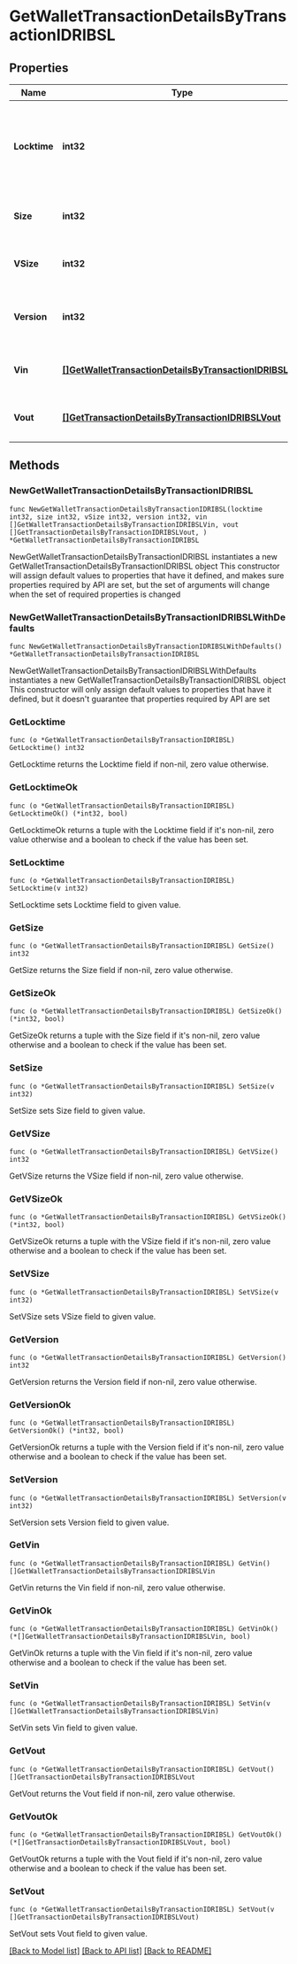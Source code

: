 # GetWalletTransactionDetailsByTransactionIDRIBSL

## Properties

Name | Type | Description | Notes
------------ | ------------- | ------------- | -------------
**Locktime** | **int32** | Represents the time at which a particular transaction can be added to the blockchain. | 
**Size** | **int32** | Represents the total size of this transaction. | 
**VSize** | **int32** | Represents the virtual size of this transaction. | 
**Version** | **int32** | Represents the transaction version number. | 
**Vin** | [**[]GetWalletTransactionDetailsByTransactionIDRIBSLVin**](GetWalletTransactionDetailsByTransactionIDRIBSLVin.md) | Object Array representation of transaction inputs | 
**Vout** | [**[]GetTransactionDetailsByTransactionIDRIBSLVout**](GetTransactionDetailsByTransactionIDRIBSLVout.md) | Object Array representation of transaction outputs | 

## Methods

### NewGetWalletTransactionDetailsByTransactionIDRIBSL

`func NewGetWalletTransactionDetailsByTransactionIDRIBSL(locktime int32, size int32, vSize int32, version int32, vin []GetWalletTransactionDetailsByTransactionIDRIBSLVin, vout []GetTransactionDetailsByTransactionIDRIBSLVout, ) *GetWalletTransactionDetailsByTransactionIDRIBSL`

NewGetWalletTransactionDetailsByTransactionIDRIBSL instantiates a new GetWalletTransactionDetailsByTransactionIDRIBSL object
This constructor will assign default values to properties that have it defined,
and makes sure properties required by API are set, but the set of arguments
will change when the set of required properties is changed

### NewGetWalletTransactionDetailsByTransactionIDRIBSLWithDefaults

`func NewGetWalletTransactionDetailsByTransactionIDRIBSLWithDefaults() *GetWalletTransactionDetailsByTransactionIDRIBSL`

NewGetWalletTransactionDetailsByTransactionIDRIBSLWithDefaults instantiates a new GetWalletTransactionDetailsByTransactionIDRIBSL object
This constructor will only assign default values to properties that have it defined,
but it doesn't guarantee that properties required by API are set

### GetLocktime

`func (o *GetWalletTransactionDetailsByTransactionIDRIBSL) GetLocktime() int32`

GetLocktime returns the Locktime field if non-nil, zero value otherwise.

### GetLocktimeOk

`func (o *GetWalletTransactionDetailsByTransactionIDRIBSL) GetLocktimeOk() (*int32, bool)`

GetLocktimeOk returns a tuple with the Locktime field if it's non-nil, zero value otherwise
and a boolean to check if the value has been set.

### SetLocktime

`func (o *GetWalletTransactionDetailsByTransactionIDRIBSL) SetLocktime(v int32)`

SetLocktime sets Locktime field to given value.


### GetSize

`func (o *GetWalletTransactionDetailsByTransactionIDRIBSL) GetSize() int32`

GetSize returns the Size field if non-nil, zero value otherwise.

### GetSizeOk

`func (o *GetWalletTransactionDetailsByTransactionIDRIBSL) GetSizeOk() (*int32, bool)`

GetSizeOk returns a tuple with the Size field if it's non-nil, zero value otherwise
and a boolean to check if the value has been set.

### SetSize

`func (o *GetWalletTransactionDetailsByTransactionIDRIBSL) SetSize(v int32)`

SetSize sets Size field to given value.


### GetVSize

`func (o *GetWalletTransactionDetailsByTransactionIDRIBSL) GetVSize() int32`

GetVSize returns the VSize field if non-nil, zero value otherwise.

### GetVSizeOk

`func (o *GetWalletTransactionDetailsByTransactionIDRIBSL) GetVSizeOk() (*int32, bool)`

GetVSizeOk returns a tuple with the VSize field if it's non-nil, zero value otherwise
and a boolean to check if the value has been set.

### SetVSize

`func (o *GetWalletTransactionDetailsByTransactionIDRIBSL) SetVSize(v int32)`

SetVSize sets VSize field to given value.


### GetVersion

`func (o *GetWalletTransactionDetailsByTransactionIDRIBSL) GetVersion() int32`

GetVersion returns the Version field if non-nil, zero value otherwise.

### GetVersionOk

`func (o *GetWalletTransactionDetailsByTransactionIDRIBSL) GetVersionOk() (*int32, bool)`

GetVersionOk returns a tuple with the Version field if it's non-nil, zero value otherwise
and a boolean to check if the value has been set.

### SetVersion

`func (o *GetWalletTransactionDetailsByTransactionIDRIBSL) SetVersion(v int32)`

SetVersion sets Version field to given value.


### GetVin

`func (o *GetWalletTransactionDetailsByTransactionIDRIBSL) GetVin() []GetWalletTransactionDetailsByTransactionIDRIBSLVin`

GetVin returns the Vin field if non-nil, zero value otherwise.

### GetVinOk

`func (o *GetWalletTransactionDetailsByTransactionIDRIBSL) GetVinOk() (*[]GetWalletTransactionDetailsByTransactionIDRIBSLVin, bool)`

GetVinOk returns a tuple with the Vin field if it's non-nil, zero value otherwise
and a boolean to check if the value has been set.

### SetVin

`func (o *GetWalletTransactionDetailsByTransactionIDRIBSL) SetVin(v []GetWalletTransactionDetailsByTransactionIDRIBSLVin)`

SetVin sets Vin field to given value.


### GetVout

`func (o *GetWalletTransactionDetailsByTransactionIDRIBSL) GetVout() []GetTransactionDetailsByTransactionIDRIBSLVout`

GetVout returns the Vout field if non-nil, zero value otherwise.

### GetVoutOk

`func (o *GetWalletTransactionDetailsByTransactionIDRIBSL) GetVoutOk() (*[]GetTransactionDetailsByTransactionIDRIBSLVout, bool)`

GetVoutOk returns a tuple with the Vout field if it's non-nil, zero value otherwise
and a boolean to check if the value has been set.

### SetVout

`func (o *GetWalletTransactionDetailsByTransactionIDRIBSL) SetVout(v []GetTransactionDetailsByTransactionIDRIBSLVout)`

SetVout sets Vout field to given value.



[[Back to Model list]](../README.md#documentation-for-models) [[Back to API list]](../README.md#documentation-for-api-endpoints) [[Back to README]](../README.md)


